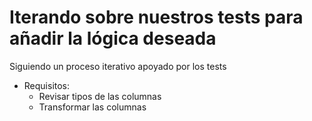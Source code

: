 # Iterando sobre nuestros tests para añadir la lógica deseada

Siguiendo un proceso iterativo apoyado por los tests 

- Requisitos:
  - Revisar tipos de las columnas
  - Transformar las columnas
